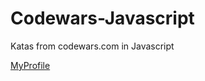 # Codewars-Javascript
Katas from codewars.com in Javascript

[MyProfile](https://www.codewars.com/users/Benjamin%20.C)
